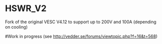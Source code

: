 # HSWR_V2
Fork of the original VESC V4.12 to support up to 200V and 100A (depending on cooling)

#Work in progress (see http://vedder.se/forums/viewtopic.php?f=16&t=568)
